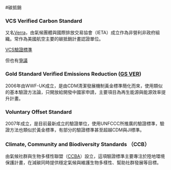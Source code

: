 #碳抵銷 

### VCS Verified Carbon Standard

又名[Verra](https://verra.org/)，由氣候團體與國際排放交易協會（IETA）成立作為非營利非政府組織。常作為美國航空主要的碳抵銷計畫認證單位。

[VCS驗證標準](https://verra.org/wp-content/uploads/VCS-Standard_v4.3.pdf)

但也有[爭議](https://www.theguardian.com/environment/2021/may/04/carbon-offsets-used-by-major-airlines-based-on-flawed-system-warn-experts)

### Gold Standard Verified Emissions Reduction ([GS VER](https://www.carbonfootprint.com/offsetprojects.html))

2006年由WWF-UK成立，是由CDM清潔發展機制黃金標準簡化而來，使用類似的基本驗證方法論，只開放給開發中國家申請，主要項目為再生能源與能源效率提升計畫。

### Voluntary Offset Standard

2007年成立，是目前最新成立的驗證單位，使用UNFCCC所推廣的驗證標準，驗證方法也類似於黃金標準，有部分的驗證標準甚至超越CDM與JI標準。

### Climate, Community and Biodiversity Standards （CCB）

由氣候社群與生物多樣性聯盟（[CCBA](https://www.climate-standards.org/)）設立，這項驗證標準主要專注於陸地環境保護計畫，在減碳同時提供穩定氣候與維護生物多樣性、幫助社群發展等目標。


